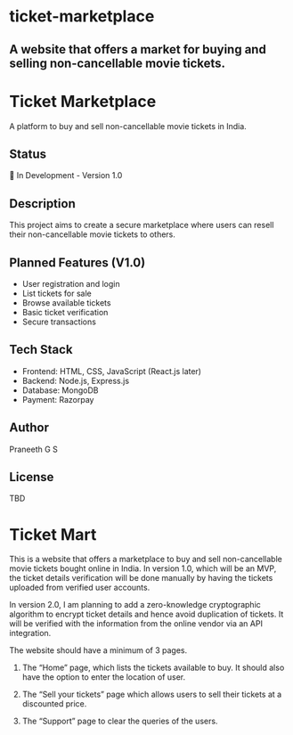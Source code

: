 # ticket-marketplace
## A website that offers a market for buying and selling non-cancellable movie tickets.

# Ticket Marketplace

A platform to buy and sell non-cancellable movie tickets in India.

## Status
🚧 In Development - Version 1.0

## Description
This project aims to create a secure marketplace where users can resell their non-cancellable movie tickets to others.

## Planned Features (V1.0)
- User registration and login
- List tickets for sale
- Browse available tickets
- Basic ticket verification
- Secure transactions

## Tech Stack
- Frontend: HTML, CSS, JavaScript (React.js later)
- Backend: Node.js, Express.js
- Database: MongoDB
- Payment: Razorpay

## Author
Praneeth G S

## License
TBD


# Ticket Mart
This is a website that offers a marketplace to buy and sell non-cancellable movie tickets bought online in India. In version 1.0, which will be an MVP, the ticket details verification will be done manually by having the tickets uploaded from verified user accounts. 

In version 2.0, I am planning to add a zero-knowledge cryptographic algorithm to encrypt ticket details and hence avoid duplication of tickets. It will be verified with the information from the online vendor via an API integration.

The website should have a minimum of 3 pages. 

1. The “Home” page, which lists the tickets available to buy. It should also have the option to enter the location of user. 

1. The “Sell your tickets” page which allows users to sell their tickets at a discounted price. 
2. The “Support” page to clear the queries of the users.
